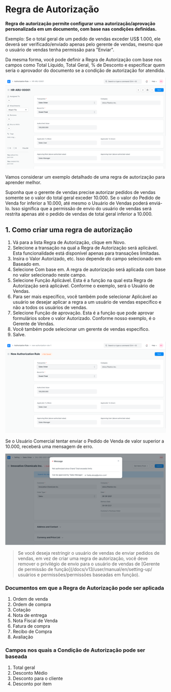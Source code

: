 # Regra de Autorização


**Regra de autorização permite configurar uma autorização/aprovação personalizada em um documento, com base nas condições definidas.**


Exemplo: Se o total geral de um pedido de vendas exceder US$ 1.000, ele deverá ser verificado/enviado apenas pelo gerente de vendas, mesmo que o usuário de vendas tenha permissão para "Enviar".


Da mesma forma, você pode definir a Regra de Autorização com base nos campos como Total Líquido, Total Geral, % de Desconto e especificar quem seria o aprovador do documento se a condição de autorização for atendida.


![Regra de autorização](/files/authorization-rule.png)


Vamos considerar um exemplo detalhado de uma regra de autorização para aprender melhor.


Suponha que o gerente de vendas precise autorizar pedidos de vendas somente se o valor do total geral exceder 10.000. Se o valor do Pedido de Venda for inferior a 10.000, até mesmo o Usuário de Vendas poderá enviá-lo. Isso significa que a permissão de envio do usuário de vendas será restrita apenas até o pedido de vendas de total geral inferior a 10.000.


## 1. Como criar uma regra de autorização


1. Vá para a lista Regra de Autorização, clique em Novo.
2. Selecione a transação na qual a Regra de Autorização será aplicável. Esta funcionalidade está disponível apenas para transações limitadas.
3. Insira o Valor Autorizado, etc. Isso depende do campo selecionado em Baseado em.
4. Selecione Com base em. A regra de autorização será aplicada com base no valor selecionado neste campo.
5. Selecione Função Aplicável. Esta é a função na qual esta Regra de Autorização será aplicável. Conforme o exemplo, será o Usuário de Vendas.
6. Para ser mais específico, você também pode selecionar Aplicável ao usuário se desejar aplicar a regra a um usuário de vendas específico e não a todos os usuários de vendas.
7. Selecione Função de aprovação. Esta é a função que pode aprovar formulários sobre o valor Autorizado. Conforme nosso exemplo, é o Gerente de Vendas.
8. Você também pode selecionar um gerente de vendas específico.
9. Salve.


![Regra de autorização](/files/new-authorization-rule.png)


Se o Usuário Comercial tentar enviar o Pedido de Venda de valor superior a 10.000, receberá uma mensagem de erro.


![Mensagem de validação da regra de autorização](/files/authorization-rule-validation-message.png)



>
> Se você deseja restringir o usuário de vendas de enviar pedidos de vendas, em vez de criar uma regra de autorização, você deve remover o privilégio de envio para o usuário de vendas de [Gerente de permissão de função](/docs/v13/user/manual/en/setting-up/ usuários e permissões/permissões baseadas em função).
>
>
>


### Documentos em que a Regra de Autorização pode ser aplicada


1. Ordem de venda
2. Ordem de compra
3. Cotação
4. Nota de entrega
5. Nota Fiscal de Venda
6. Fatura de compra
7. Recibo de Compra
8. Avaliação


### Campos nos quais a Condição de Autorização pode ser baseada


1. Total geral
2. Desconto Médio
3. Desconto para o cliente
4. Desconto por item